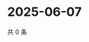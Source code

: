# 2025-06-07

共 0 条

<!-- BEGIN ZHIHUVIDEO -->
<!-- 最后更新时间 Sat Jun 07 2025 12:14:48 GMT+0800 (China Standard Time) -->

<!-- END ZHIHUVIDEO -->
